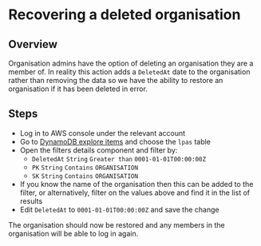 # Recovering a deleted organisation

## Overview
Organisation admins have the option of deleting an organisation they are a member of. In reality this action adds a `DeletedAt` date to the organisation rather than removing the data so we have the ability to restore an organisation if it has been deleted in error.

## Steps
- Log in to AWS console under the relevant account
- Go to [DynamoDB explore items](https://eu-west-1.console.aws.amazon.com/dynamodbv2/home?region=eu-west-1#item-explorer) and choose the `lpas` table
- Open the filters details component and filter by:
  - `DeletedAt` `String` `Greater than` `0001-01-01T00:00:00Z`
  - `PK` `String` `Contains` `ORGANISATION`
  - `SK` `String` `Contains` `ORGANISATION`
- If you know the name of the organisation then this can be added to the filter, or alternatively, filter on the values above and find it in the list of results
- Edit `DeletedAt` to `0001-01-01T00:00:00Z` and save the change

The organisation should now be restored and any members in the organisation will be able to log in again.
